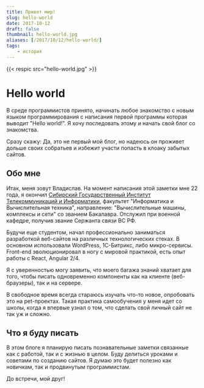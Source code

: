 ```yaml
---
title: Привет мир!
slug: hello-world
date: 2017-10-12
draft: false
thumbnail: hello-world.jpg
aliases: [/2017/10/12/hello-world/]
tags:
    - история
---
```


{{< respic src="hello-world.jpg" >}}

# Hello world

В среде программистов принято, начинать любое знакомство с новым языком программирования с написания
первой программы которая выводит "Hello world!". Я хочу последовать этому и начать свой блог со
знакомства.

Сразу скажу: Да, это не первый мой блог, но надеюсь он проживет дольше своих собратьев и избежит
участи попасть в клоаку забытых сайтов.

## Обо мне

Итак, меня зовут Владислав. На момент написания этой заметки мне 22 года, я окончил
[Сибирский Государственный Институт Телекоммуникаций и Информатики](http://sibsutis.ru), факультет
"Информатика и Вычислительная техника", направление: "Вычислительные машины, комплексы и сети" со
званием Бакалавра. Отслужил при военной кафедре, получив звание Сержанта связи ВС РФ.

Будучи еще студентом, начал профессионально заниматься разработкой веб-сайтов на различных
технологических стеках. В основном использовали WordPress, 1C-Битрикс, либо микро-сервисы. Front-end
эволюционировал в ногу с мировой практикой, есть опыт работы с React, Angular 2/4.

Я с уверенностью могу заявить, что моего багажа знаний хватает для того, чтобы писать одновременно
компоненты как на клиенте (веб-браузеры), так и на сервере.

В свободное время всегда стараюсь изучать что-то новое, опробовать это на pet-проектах. Такая
практика самообучения у меня идет со школы, когда я впервые узнал о том, что сделать свой личный
сайт не так уж и сложно.

## Что я буду писать

В этом блоге я планирую писать познавательные заметки связанные как с работой, так и с жизнью в
целом. Буду делиться уроками и советами по созданию сайтов. Я думаю это будет полезно как новичкам,
так и продвинутым программистам.

До встречи, мой друг!
